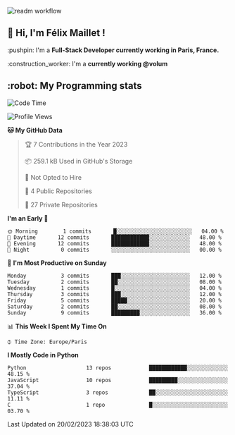 ![readm workflow](https://github.com/fmaillet24/fmaillet24/actions/workflows/main.yml/badge.svg)

<h2>👋 Hi, I'm Félix Maillet !</h2>

<p>:pushpin: I'm a <strong>Full-Stack Developer currently working in Paris, France.</strong></p>
<p>:construction_worker: I'm a <strong>currently working @volum</strong></p>

<h2>:robot: My Programming stats</h2>

<!--START_SECTION:waka-->
![Code Time](http://img.shields.io/badge/Code%20Time-223%20hrs%2022%20mins-blue)

![Profile Views](http://img.shields.io/badge/Profile%20Views-0-blue)

**🐱 My GitHub Data** 

> 🏆 7 Contributions in the Year 2023
 > 
> 📦 259.1 kB Used in GitHub's Storage 
 > 
> 🚫 Not Opted to Hire
 > 
> 📜 4 Public Repositories 
 > 
> 🔑 27 Private Repositories  
 > 
**I'm an Early 🐤** 

```text
🌞 Morning        1 commits       █░░░░░░░░░░░░░░░░░░░░░░░░   04.00 % 
🌆 Daytime       12 commits       ████████████░░░░░░░░░░░░░   48.00 % 
🌃 Evening       12 commits       ████████████░░░░░░░░░░░░░   48.00 % 
🌙 Night          0 commits       ░░░░░░░░░░░░░░░░░░░░░░░░░   00.00 % 

```
📅 **I'm Most Productive on Sunday** 

```text
Monday           3 commits       ███░░░░░░░░░░░░░░░░░░░░░░   12.00 % 
Tuesday          2 commits       ██░░░░░░░░░░░░░░░░░░░░░░░   08.00 % 
Wednesday        1 commits       █░░░░░░░░░░░░░░░░░░░░░░░░   04.00 % 
Thursday         3 commits       ███░░░░░░░░░░░░░░░░░░░░░░   12.00 % 
Friday           5 commits       █████░░░░░░░░░░░░░░░░░░░░   20.00 % 
Saturday         2 commits       ██░░░░░░░░░░░░░░░░░░░░░░░   08.00 % 
Sunday           9 commits       █████████░░░░░░░░░░░░░░░░   36.00 % 

```


📊 **This Week I Spent My Time On** 

```text
⌚︎ Time Zone: Europe/Paris

```

**I Mostly Code in Python** 

```text
Python                   13 repos            ████████████░░░░░░░░░░░░░   48.15 % 
JavaScript               10 repos            █████████░░░░░░░░░░░░░░░░   37.04 % 
TypeScript               3 repos             ██░░░░░░░░░░░░░░░░░░░░░░░   11.11 % 
C                        1 repo              █░░░░░░░░░░░░░░░░░░░░░░░░   03.70 % 

```



 Last Updated on 20/02/2023 18:38:03 UTC
<!--END_SECTION:waka-->

